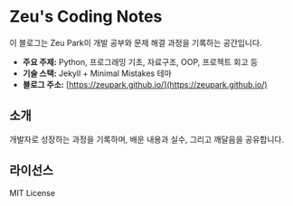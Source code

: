 # Zeu's Coding Notes

이 블로그는 Zeu Park이 개발 공부와 문제 해결 과정을 기록하는 공간입니다.

- **주요 주제:** Python, 프로그래밍 기초, 자료구조, OOP, 프로젝트 회고 등
- **기술 스택:** Jekyll + Minimal Mistakes 테마
- **블로그 주소:** [https://zeupark.github.io/](https://zeupark.github.io/)

## 소개

개발자로 성장하는 과정을 기록하며, 배운 내용과 실수, 그리고 깨달음을 공유합니다.

## 라이선스

MIT License
